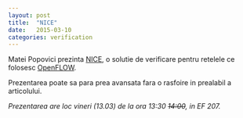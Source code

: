 ```yaml
---
layout: post
title:  "NICE"
date:   2015-03-10
categories: verification
---
```


Matei Popovici prezinta [NICE], o solutie de verificare pentru retelele ce folosesc [OpenFLOW].

Prezentarea poate sa para prea avansata fara o rasfoire in prealabil a articolului.

_Prezentarea are loc vineri (13.03) de la ora 13:30 ~~14:00~~, in EF 207._

[NICE]: http://infoscience.epfl.ch/record/170618/files/nsdi-final
[OpenFLOW]: http://en.wikipedia.org/wiki/OpenFlow